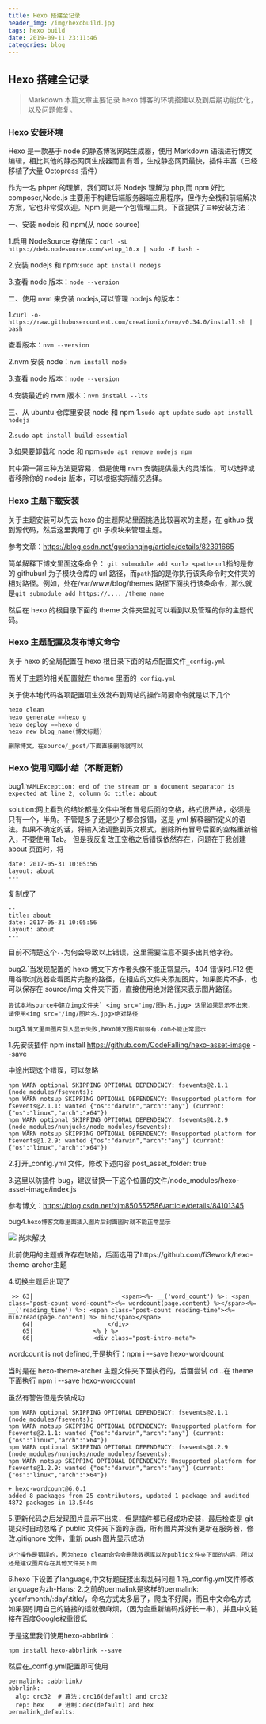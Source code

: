```yaml
---
title: Hexo 搭建全记录
header_img: /img/hexobuild.jpg
tags: hexo build
date: 2019-09-11 23:11:46
categories: blog
---
```


## Hexo 搭建全记录

> Markdown 本篇文章主要记录 hexo 博客的环境搭建以及到后期功能优化，以及问题修复。

### Hexo 安装环境

Hexo 是一款基于 node 的静态博客网站生成器，使用 Markdown 语法进行博文编辑，相比其他的静态网页生成器而言有着，生成静态网页最快，插件丰富（已经移植了大量 Octopress 插件）

作为一名 phper 的理解，我们可以将 Nodejs 理解为 php,而 npm 好比 composer,Node.js 主要用于构建后端服务器端应用程序，但作为全栈和前端解决方案，它也非常受欢迎。Npm 则是一个包管理工具。下面提供了`三种`安装方法：

一、安装 nodejs 和 npm(从 node source)

1.启用 NodeSource 存储库：`curl -sL https://deb.nodesource.com/setup_10.x | sudo -E bash -`

2.安装 nodejs 和 npm:`sudo apt install nodejs`

3.查看 node 版本：`node --version`

二、使用 nvm 来安装 nodejs,可以管理 nodejs 的版本：

1.`curl -o- https://raw.githubusercontent.com/creationix/nvm/v0.34.0/install.sh | bash`

查看版本：`nvm --version`

2.nvm 安装 node：`nvm install node`

3.查看 node 版本：`node --version`

4.安装最近的 nvm 版本：`nvm install --lts`

三、从 ubuntu 仓库里安装 node 和 npm 1.`sudo apt update`
`sudo apt install nodejs`

2.`sudo apt install build-essential`

3.如果要卸载和 node 和 npm`sudo apt remove nodejs npm`

其中第一第三种方法更容易，但是使用 nvm 安装提供最大的灵活性，可以选择或者移除你的 nodejs 版本，可以根据实际情况选择。

### Hexo 主题下载安装

关于主题安装可以先去 hexo 的主题网站里面挑选比较喜欢的主题，在 github 找到源代码，然后这里我用了 git 子模块来管理主题。

参考文章：https://blog.csdn.net/guotianqing/article/details/82391665

简单解释下博文里面这条命令：
`git submodule add <url> <path>`
`url`指的是你的 githuburl 为子模块仓库的 url 路径，而`path`指的是你执行该条命令时文件夹的相对路径。例如，处在/var/www/blog/themes 路径下面执行该条命令，那么就是`git submodule add https://.... /theme_name`

然后在 hexo 的根目录下面的 theme 文件夹里就可以看到以及管理的你的主题代码。

### Hexo 主题配置及发布博文命令

关于 hexo 的全局配置在 hexo 根目录下面的站点配置文件`_config.yml`

而关于主题的相关配置就在 theme 里面的`_config.yml`

关于使本地代码各项配置项生效发布到网站的操作简要命令就是以下几个

```python
hexo clean
hexo generate ==hexo g
hexo deploy ==hexo d
hexo new blog_name(博文标题)

删除博文，在source/_post/下面直接删除就可以
```

### Hexo 使用问题小结（不断更新）

bug1.`YAMLException: end of the stream or a document separator is expected at line 2, column 6: title: about`

solution:网上看到的结论都是文件中所有冒号后面的空格，格式很严格，必须是只有一个，半角。不管是多了还是少了都会报错，这是 yml 解释器所定义的语法。如果不确定的话，将输入法调整到英文模式，删除所有冒号后面的空格重新输入，不要使用 Tab。
但是我反复改正空格之后错误依然存在，问题在于我创建 about 页面时，将

```title: about
date: 2017-05-31 10:05:56
layout: about
---
```

复制成了

```
--
title: about
date: 2017-05-31 10:05:56
layout: about
---
```

目前不清楚这个`--`为何会导致以上错误，这里需要注意不要多出其他字符。

bug2.`当发现配置的 hexo 博文下方作者头像不能正常显示，404 错误时.F12 使用谷歌浏览器查看图片完整的路径，在相应的文件夹添加图片。如果图片不多，也可以保存在 source/img 文件夹下面，直接使用绝对路径来表示图片路径。

`` 尝试本地source中建立img文件夹` <img src="img/图片名.jpg> 这里如果显示不出来，请使用<img src="/img/图片名.jpg>绝对路径 ``

bug3.`博文里面图片引入显示失败,hexo博文图片前缀有.com不能正常显示`

1.先安装插件
npm install https://github.com/CodeFalling/hexo-asset-image --save

中途出现这个错误，可以忽略

```
npm WARN optional SKIPPING OPTIONAL DEPENDENCY: fsevents@2.1.1 (node_modules/fsevents):
npm WARN notsup SKIPPING OPTIONAL DEPENDENCY: Unsupported platform for fsevents@2.1.1: wanted {"os":"darwin","arch":"any"} (current: {"os":"linux","arch":"x64"})
npm WARN optional SKIPPING OPTIONAL DEPENDENCY: fsevents@1.2.9 (node_modules/nunjucks/node_modules/fsevents):
npm WARN notsup SKIPPING OPTIONAL DEPENDENCY: Unsupported platform for fsevents@1.2.9: wanted {"os":"darwin","arch":"any"} (current: {"os":"linux","arch":"x64"})
```

2.打开\_config.yml 文件，修改下述内容
post_asset_folder: true

3.这里以防插件 bug，建议替换一下这个位置的文件/node_modules/hexo-asset-image/index.js

参考博文：https://blog.csdn.net/xjm850552586/article/details/84101345

bug4.`hexo博客文章里面插入图片后封面图片就不能正常显示`

![](http://localhost:4000/img/pic_bug.jpg)
尚未解决

此前使用的主题或许存在缺陷，后面选用了https://github.com/fi3ework/hexo-theme-archer主题

4.切换主题后出现了

```
 >> 63|                         <span><%- __('word_count') %>: <span class="post-count word-count"><%= wordcount(page.content) %></span><%= __('reading_time') %>: <span class="post-count reading-time"><%= min2read(page.content) %> min</span></span>
    64|                     </div>
    65|                 <% } %>
    66|                 <div class="post-intro-meta">
```

wordcount is not defined,于是执行：npm i --save hexo-wordcount

当时是在 hexo-theme-archer 主题文件夹下面执行的，后面尝试 cd ..在 theme 下面执行 npm i --save hexo-wordcount

虽然有警告但是安装成功

```
npm WARN optional SKIPPING OPTIONAL DEPENDENCY: fsevents@2.1.1 (node_modules/fsevents):
npm WARN notsup SKIPPING OPTIONAL DEPENDENCY: Unsupported platform for fsevents@2.1.1: wanted {"os":"darwin","arch":"any"} (current: {"os":"linux","arch":"x64"})
npm WARN optional SKIPPING OPTIONAL DEPENDENCY: fsevents@1.2.9 (node_modules/nunjucks/node_modules/fsevents):
npm WARN notsup SKIPPING OPTIONAL DEPENDENCY: Unsupported platform for fsevents@1.2.9: wanted {"os":"darwin","arch":"any"} (current: {"os":"linux","arch":"x64"})

+ hexo-wordcount@6.0.1
added 8 packages from 25 contributors, updated 1 package and audited 4872 packages in 13.544s
```

5.更新代码之后发现图片显示不出来，但是插件都已经成功安装，最后检查是 git 提交时自动忽略了 public 文件夹下面的东西，所有图片并没有更新在服务器，修改.gitignore 文件，重新 push 图片显示成功

`这个操作是错误的，因为hexo clean命令会删除数据库以及public文件夹下面的内容，所以还是建议图片存在其他文件夹下面`


6.hexo 下设置了language,中文标题链接出现乱码问题
1.将_config.yml文件修改language为zh-Hans;
2.之前的permalink是这样的permalink: :year/:month/:day/:title/，命名方式太多层了，爬虫不好爬，而且中文命名方式如果要引用自己的链接的话就很麻烦，（因为会重新编码成好长一串），并且中文链接在百度Google权重很低

于是这里我们使用hexo-abbrlink：
```
npm install hexo-abbrlink --save
```
然后在_config.yml配置即可使用
```
permalink: :abbrlink/
abbrlink:
  alg: crc32  # 算法：crc16(default) and crc32
  rep: hex    # 进制：dec(default) and hex
permalink_defaults:
```